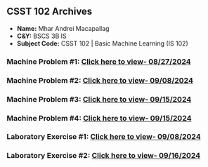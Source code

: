 ## **CSST 102 Archives**

- **Name:** Mhar Andrei Macapallag
- **C&Y:** BSCS 3B IS
- **Subject Code:** CSST 102 | Basic Machine Learning (IS 102)

### Machine Problem #1: [Click here to view- 08/27/2024](https://github.com/VoxDroid/CSST102_MACAPALLAG/tree/main/CSST_102_BSCS3BIS_MACAPALLAG_MHAR_ANDREI/3B-MACAPALLAG-MP1)
### Machine Problem #2: [Click here to view- 09/08/2024](https://github.com/VoxDroid/CSST102_MACAPALLAG/tree/main/CSST_102_BSCS3BIS_MACAPALLAG_MHAR_ANDREI/3B-MACAPALLAG-MP2)
### Machine Problem #3: [Click here to view- 09/15/2024](https://github.com/VoxDroid/CSST102_MACAPALLAG/tree/main/CSST_102_BSCS3BIS_MACAPALLAG_MHAR_ANDREI/3B-MACAPALLAG-MP3)
### Machine Problem #4: [Click here to view- 09/15/2024](https://github.com/VoxDroid/CSST102_MACAPALLAG/tree/main/CSST_102_BSCS3BIS_MACAPALLAG_MHAR_ANDREI/3B-MACAPALLAG-MP4)
### Laboratory Exercise #1: [Click here to view- 09/08/2024](https://github.com/VoxDroid/CSST102_MACAPALLAG/tree/main/CSST_102_BSCS3BIS_MACAPALLAG_MHAR_ANDREI/3B-MACAPALLAG-EXER1)
### Laboratory Exercise #2: [Click here to view- 09/16/2024](https://github.com/VoxDroid/CSST102_MACAPALLAG/tree/main/CSST_102_BSCS3BIS_MACAPALLAG_MHAR_ANDREI/3B-MACAPALLAG-EXER2)
